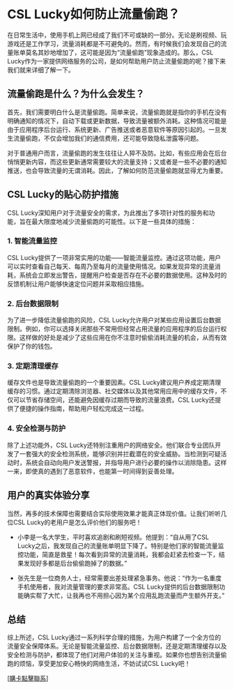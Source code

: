 # CSL Lucky如何防止流量偷跑？

在日常生活中，使用手机上网已经成了我们不可或缺的一部分。无论是刷视频、玩游戏还是工作学习，流量消耗都是不可避免的。然而，有时候我们会发现自己的流量账单莫名其妙地增加了，这可能是因为“流量偷跑”现象造成的。那么，CSL Lucky作为一家提供网络服务的公司，是如何帮助用户防止流量偷跑的呢？接下来我们就来详细了解一下。

## 流量偷跑是什么？为什么会发生？

首先，我们需要明白什么是流量偷跑。简单来说，流量偷跑就是指你的手机在没有明确通知的情况下，自动下载或更新数据，导致流量被额外消耗。这种情况可能是由于应用程序后台运行、系统更新、广告推送或者恶意软件等原因引起的。一旦发生流量偷跑，不仅会增加我们的通信费用，还可能导致隐私泄露等问题。

对于普通用户而言，流量偷跑的发生往往让人猝不及防。比如，有些应用会在后台悄悄更新内容，而这些更新通常需要较大的流量支持；又或者是一些不必要的通知推送，也会导致流量的无谓消耗。因此，了解如何防范流量偷跑就显得尤为重要。

## CSL Lucky的贴心防护措施

CSL Lucky深知用户对于流量安全的需求，为此推出了多项针对性的服务和功能，旨在最大限度地减少流量偷跑的可能性。以下是一些具体的措施：

### 1. **智能流量监控**
CSL Lucky提供了一项非常实用的功能——智能流量监控。通过这项功能，用户可以实时查看自己每天、每周乃至每月的流量使用情况。如果发现异常的流量消耗，系统会立即发出警告，提醒用户检查是否存在不必要的数据使用。这种及时的反馈机制让用户能够快速定位问题并采取相应措施。

### 2. **后台数据限制**
为了进一步降低流量偷跑的风险，CSL Lucky允许用户对某些应用设置后台数据限制。例如，你可以选择关闭那些不常用但经常占用流量的应用程序的后台运行权限。这样做的好处是减少了这些应用在你不注意时偷偷消耗流量的机会，从而有效保护了你的钱包。

### 3. **定期清理缓存**
缓存文件也是导致流量偷跑的一个重要因素。CSL Lucky建议用户养成定期清理缓存的习惯。通过定期清除浏览器、社交媒体以及其他常用应用中的缓存文件，不仅可以节省存储空间，还能避免因缓存过期而导致的流量浪费。CSL Lucky还提供了便捷的操作指南，帮助用户轻松完成这一过程。

### 4. **安全检测与防护**
除了上述功能外，CSL Lucky还特别注重用户的网络安全。他们联合专业团队开发了一套强大的安全检测系统，能够识别并拦截潜在的安全威胁。当检测到可疑活动时，系统会自动向用户发送警报，并指导用户进行必要的操作以消除隐患。这样一来，即使真的遇到了恶意软件，也能第一时间得到妥善处理。

## 用户的真实体验分享

当然，再多的技术保障也需要结合实际使用效果才能真正体现价值。让我们听听几位CSL Lucky的老用户是怎么评价他们的服务吧！

- 小李是一名大学生，平时喜欢追剧和刷短视频。他提到：“自从用了CSL Lucky之后，我发现自己的流量账单明显下降了。特别是他们家的智能流量监控功能，简直是救星！每次看到异常的流量消耗，我都会赶紧去检查一下，结果发现好多都是后台偷偷跑掉了的数据。”

- 张先生是一位商务人士，经常需要出差处理紧急事务。他说：“作为一名重度手机使用者，我对流量管理的要求非常高。CSL Lucky提供的后台数据限制功能确实帮了大忙，让我再也不用担心因为某个应用乱跑流量而产生额外开支。”

## 总结

综上所述，CSL Lucky通过一系列科学合理的措施，为用户构建了一个全方位的流量安全保障体系。无论是智能流量监控、后台数据限制，还是定期清理缓存以及安全检测与防护，都体现了他们对用户体验的关注与重视。如果你也想告别流量偷跑的烦恼，享受更加安心畅快的网络生活，不妨试试CSL Lucky吧！

[[購卡點擊聯系](https://t.me/s/esim1088)]